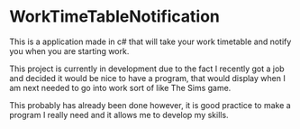# WorkTimeTableNotification
This is a application made in c# that will take your work timetable and notify you when you are starting work.

This project is currently in development due to the fact I recently got a job and decided it would be nice to have a program,
that would display when I am next needed to go into work sort of like The Sims game.

This probably has already been done however, it is good practice to make a program I really need and it allows me to develop my skills.
